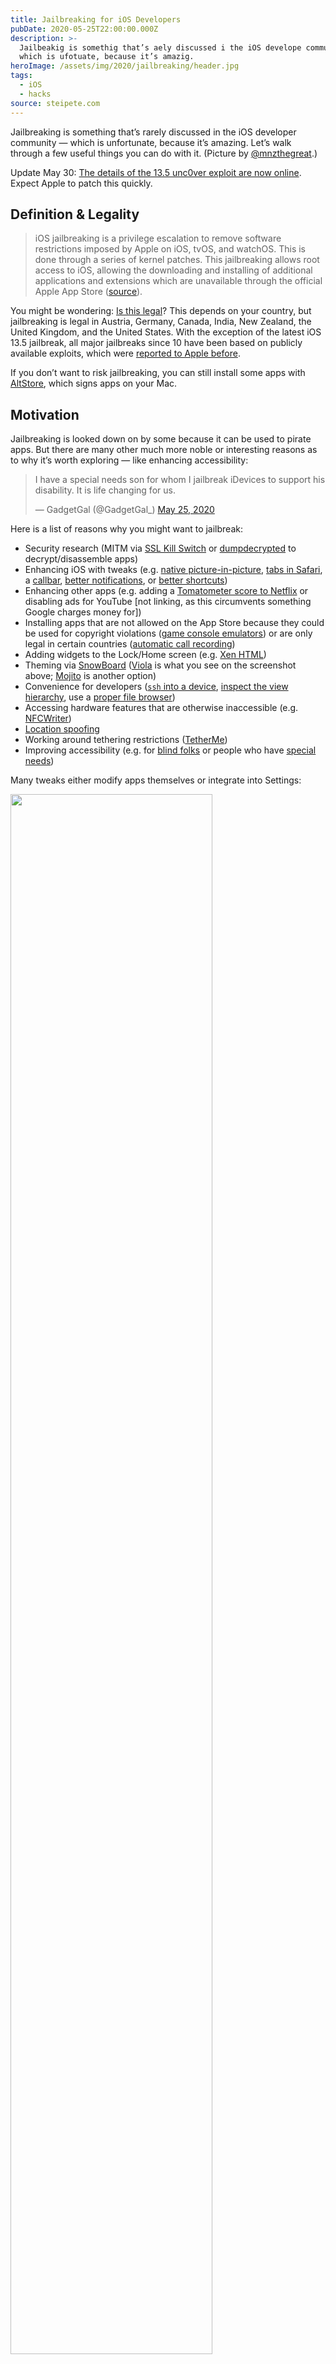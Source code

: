 ```yaml
---
title: Jailbreaking for iOS Developers
pubDate: 2020-05-25T22:00:00.000Z
description: >-
  Jailbeakig is somethig that’s aely discussed i the iOS develope commuity —
  which is ufotuate, because it’s amazig.
heroImage: /assets/img/2020/jailbreaking/header.jpg
tags:
  - iOS
  - hacks
source: steipete.com
---
```


<style type="text/css">
div.post-content > img:first-child { width:50% !important; }
</style>

Jailbreaking is something that’s rarely discussed in the iOS developer community — which is unfortunate, because it’s amazing. Let’s walk through a few useful things you can do with it. (Picture by [@mnzthegreat](https://twitter.com/mnzthegreat/status/1264848209735585792).)

Update May 30: [The details of the 13.5 unc0ver exploit are now online](https://twitter.com/steipete/status/1266378266497044485?s=21). Expect Apple to patch this quickly.

## Definition & Legality

>iOS jailbreaking is a privilege escalation to remove software restrictions imposed by Apple on iOS, tvOS, and watchOS. This is done through a series of kernel patches. This jailbreaking allows root access to iOS, allowing the downloading and installing of additional applications and extensions which are unavailable through the official Apple App Store ([source](https://www.techacrobat.com/ios-12-4-unc0ver-jailbreak/)).

You might be wondering: [Is this legal](https://en.wikipedia.org/wiki/IOS_jailbreaking#Legality)? This depends on your country, but jailbreaking is legal in Austria, Germany, Canada, India, New Zealand, the United Kingdom, and the United States. With the exception of the latest iOS 13.5 jailbreak, all major jailbreaks since 10 have been based on publicly available exploits, which were [reported to Apple before](https://twitter.com/helthydriver/status/1265030817618767875?s=21).

If you don’t want to risk jailbreaking, you can still install some apps with [AltStore](https://altstore.io/), which signs apps on your Mac.

## Motivation

Jailbreaking is looked down on by some because it can be used to pirate apps. But there are many other much more noble or interesting reasons as to why it’s worth exploring — like enhancing accessibility:

<blockquote class="twitter-tweet" data-conversation="none"><p lang="en" dir="ltr">I have a special needs son for whom I jailbreak iDevices to support his disability. It is life changing for us.</p>&mdash; GadgetGal (@GadgetGal_) <a href="https://twitter.com/GadgetGal_/status/1264952195402723328?ref_src=twsrc%5Etfw">May 25, 2020</a></blockquote> <script async src="https://platform.twitter.com/widgets.js" charset="utf-8"></script>

Here is a list of reasons why you might want to jailbreak:

- Security research (MITM via [SSL Kill Switch](https://github.com/nabla-c0d3/ssl-kill-switch2) or [dumpdecrypted](https://github.com/stefanesser/dumpdecrypted) to decrypt/disassemble apps)
- Enhancing iOS with tweaks (e.g. [native picture-in-picture](https://repo.packix.com/package/codes.rambo.ipadify/), [tabs in Safari](https://repo.twickd.com/package/com.twickd.minazuki.safari-electro-2), a [callbar](https://www.idownloadblog.com/2019/03/06/callbar-xs-brings-everyones-favorite-phone-call-centric-jailbreak-tweak-to-ios-12/), [better notifications](https://www.idownloadblog.com/2019/02/25/notifica/), or [better shortcuts](http://cydia.saurik.com/package/com.ethanrdoesmc.truecuts/))
- Enhancing other apps (e.g. adding a [Tomatometer score to Netflix](https://repo.packix.com/package/org.packix.flixenhancer/) or disabling ads for YouTube [not linking, as this circumvents something Google charges money for])
- Installing apps that are not allowed on the App Store because they could be used for copyright violations ([game console emulators](https://tweak-box.com/delta/)) or are only legal in certain countries ([automatic call recording](http://ioscallrecorder.com/))
- Adding widgets to the Lock/Home screen (e.g. [Xen HTML](https://xenpublic.incendo.ws/))
- Theming via [SnowBoard](https://repo.packix.com/package/com.spark.snowboard/) ([Viola](https://repo.packix.com/package/com.bousrih.viola/) is what you see on the screenshot above; [Mojito](https://repo.packix.com/package/eu.bednarz.eyeris/) is another option)
- Convenience for developers ([`ssh` into a device](https://twitter.com/develobile/status/1264656302195818497?s=21), [inspect the view hierarchy](https://github.com/Flipboard/FLEX), use a [proper file browser](http://cydia.saurik.com/package/com.tigisoftware.filza/))
- Accessing hardware features that are otherwise inaccessible (e.g. [NFCWriter](http://cydia.saurik.com/package/net.limneos.nfcwriterx/))
- [Location spoofing](https://www.reddit.com/r/jailbreak/comments/dzdzgg/tutorial_nepetas_relocate_guide_on_1322/)
- Working around tethering restrictions ([TetherMe](http://cydia.saurik.com/package/net.tetherme.tetherme8/))
- Improving accessibility (e.g. for [blind folks](https://twitter.com/devinprater/status/1264962317609046017) or people who have [special needs](https://twitter.com/GadgetGal_/status/1264962311229333504?s=20))

Many tweaks either modify apps themselves or integrate into Settings:

<img src="/assets/img/2020/jailbreaking/settings.jpg" width="80%">

Beware: Some apps (like banking apps) might include a jailbreak detection and won’t work if they detect Cydia. However, this also can be circumvented with the right tweak.

## State of Jailbreaking

There has [never been a better time](https://www.wired.com/story/apple-ios-unc0ver-jailbreak/) for jailbreaking. From iOS 10–13, including the just-released iOS 13.5, almost every version can be hacked. This is also somewhat worrying, as exploits require security flaws, and we’re now at a stage where exploit platforms [aren’t paying for any additional exploits](https://9to5mac.com/2020/05/14/zerodium-has-too-many-ios-exploits/) because they already have [too many](https://twitter.com/cBekrar/status/1260543284008456192).

Reddit maintains [a great overview](https://www.reddit.com/r/jailbreak/wiki/escapeplan/guides/jailbreakcharts#wiki_ios13.x) of the current jailbreak availability situation ([this GSheet is even more detailed](https://docs.google.com/spreadsheets/u/2/d/11DABHIIqwYQKj1L83AK9ywk_hYMjEkcaxpIg6phbTf0/htmlview#gid=1014970938)). The two most interesting ones (as of May 2020) are:

- [checkra1n](https://checkra.in/), which uses the [Checkm8 exploit](https://arstechnica.com/information-technology/2019/09/developer-of-checkm8-explains-why-idevice-jailbreak-exploit-is-a-game-changer/), which is an unpatchable vulnerability in the iOS bootrom for all devices from A5–A11 (everything up to iPhone X)

- [unc0ver](https://unc0ver.dev/), a semi-untethered jailbreak using various hacks, just updated for iOS 13.5.

checkra1n is semi-tethered, while unc0ver is semi-untethered (see [types of jailbreaks](https://www.idownloadblog.com/2019/11/21/types-of-jailbreaks/)). You need to retrigger the jailbreak after a reboot to patch the kernel so that it can run unsigned code. I recommend using [AltStore](https://altstore.io/) to install the Jailbreak (see this [guide](https://www.idownloadblog.com/2020/02/16/how-to-unc0ver-altstore/)).

Both variants are stable and [don’t drain battery life](https://www.wired.com/story/apple-ios-unc0ver-jailbreak/) or prevent use of Apple services like iCloud, Apple Pay, or iMessage, as was the case with some earlier variants. Apple’s user data protections and sandbox security is preserved.

## Adding Repositories to Cydia

[Cydia](https://cydia-app.com/) is the oldest and most common alternative App Store for iOS. It’s automatically installed for most jailbreaks, and it has a convenient UI for the apt-get packager it comes with. In the past, you could also buy apps through Cydia, but nowadays, most apps are sold via third-party repositories. These offer free and paid apps (via PayPal or credit card) and can be easily added to Cydia. Below I’ve listed the ones I’d recommend:

- [Packix](https://repo.packix.com/)
- [Dynastic Repo](https://repo.dynastic.co/)
- [Twickd](https://repo.twickd.com/)
- [NSCake](http://nscake.github.io) (for FLEX)

Heads up: Cydia hosts many tweaks that are outdated and will not work on iOS 13. It’s best to check [/r/jailbreak](https://www.reddit.com/r/jailbreak/) or [iDownloadBlog](https://www.idownloadblog.com/tag/jailbreak/) to find tweaks that work.

If you’re looking for a modern replacement for Cydia, there are quite a few alternative package managers out there. I really liked [Zebra](https://getzbra.com/), and it’s also [open source](https://getzbra.com/).

## Preserve SHSH2 Blobs

A [SHSH blob](https://en.wikipedia.org/wiki/SHSH_blob) is a small piece of data that is part of Apple’s digital signature protocol for iOS restores and updates.

As of the time of writing this post, Apple signs iOS 13.4.1 and iOS 13.5, and you can expect 13.4.1 will be removed in a few days. With saving this blob, you can downgrade at any time without being dependent on Apple. 

![](/assets/img/2020/jailbreaking/blobsaver.png)

There are many ways to save these. I recommend [blobsaver](https://github.com/airsquared/blobsaver/releases), as it saves the blobs on disk instead of relying on cloud services. Tools like [futurerestore](https://github.com/tihmstar/futurerestore) can then be used to downgrade ([read more here](https://cellularnews.com/mobile-operating-systems/how-to-downgrade-ios-using-shsh2-blobs/)). Store them; you never know when they might come in handy.

With that out of the way, let’s explore all we can do with our new superpowers!

## SSL Kill Switch

[SSL Kill Switch 2](https://github.com/nabla-c0d3/ssl-kill-switch2) is a tweak to disable SSL certificate validation on a device. This is useful for seeing which data apps send via an MITM proxy such as [Charles](https://www.charlesproxy.com/). To use this, do the following:

- Install PreferenceLoader (dependency) and [Filza](https://filza.net/) (file browser) on Cydia.
- Download the [latest version from GitHub](https://github.com/nabla-c0d3/ssl-kill-switch2/releases) (deb file).
- Open Filza and navigate to `/private/var/mobile/Library/Mobile Documents/com~apple~CloudDocs/Downloads`.
- Open the downloaded `com.nablac0d3.sslkillswitch2_0.14.deb` (or similar) and press Install.
- Respring (Restart SpringBoard).
- Find SSL Kill Switch 2 in iOS Settings.

If you’re curious how this works on a technical level, here’s a [writeup for iOS 12](https://nabla-c0d3.github.io/blog/2019/05/18/ssl-kill-switch-for-ios12/). You can also just explore the [source on GitHub](https://github.com/nabla-c0d3/ssl-kill-switch2).

# FLEX In-App Debugging

[FLEX](https://github.com/Flipboard/FLEX) is an open source in-app debugging and exploration tool for iOS by [@NSExceptional](https://twitter.com/NSExceptional). It’s amazing what you can do with it. Want the weather background as your homescreen background? No problem.

{% twitter https://twitter.com/nsexceptional/status/1250353513923674114 %}

To install, download [FLEXing](http://cydia.saurik.com/package/com.pantsthief.flexing/), reboot your device, and then tap on the status bar to load FLEX. You can browse the classes and inspect the view hierarchy with a 3D debugger, similar to how you can with [Reveal](https://revealapp.com/). Here’s Spotify:

<img src="/assets/img/2020/jailbreaking/hierarchy-spotify.png" width="80%">

Of course, you can also [inspect apps written in SwiftUI](/assets/img/2020/jailbreaking/hierarchy-achelper.png), like the popular [ACHNBrowserUI](https://github.com/Dimillian/ACHNBrowserUI). Back in 2013, [I used Reveal for inspecting the view hierarchy of apps](http://petersteinberger.com/blog/2013/how-to-inspect-the-view-hierarchy-of-3rd-party-apps/), but it’s way more fun to play around on device.

## More Useful Cydia Apps & Tweaks

- [iPadify](https://repo.packix.com/package/codes.rambo.ipadify/) — install iPad-only apps such as Playgrounds, native picture-in-picture
- [Prysm](https://repo.packix.com/package/com.laughingquoll.prysm/) — a feature-rich control center for iOS
- [Reveal Loader](https://github.com/heardrwt/RevealLoader) — load Reveal to any app
- [TapTapFlip](https://repo.packix.com/package/com.cpdigitaldarkroom.taptapflip/) — double tap to flip the camera in the Camera app
- [Supercharge](https://www.supercharge.app/) — create simple tweaks on the device
- [Snapper 2](https://repo.packix.com/package/com.jontelang.snapper2.packix/) — crop screenshots before taking them
- [Frida](https://frida.re/docs/ios/) — a dynamic instrumentation / code injection toolkit
- [FrontCamUnmirror](http://cydia.saurik.com/package/com.sticktron.fcum/) — self explanatory
- [CopyLog](https://repo.packix.com/package/me.tomt000.copylog/) — a powerful clipboard history manager 
- [HomePlus](https://kubadownload.com/news/homeplus-tweak/) — a homescreen layout manager
- [FiveIconDock13](https://www.reddit.com/r/jailbreak/comments/e3d3pc/release_fiveicondock13_five_icons_on_your_dock/) — self explanatory
- [Springtomize 5](https://repo.packix.com/package/com.springtomize.st5/) — tweak the homescreen
- [TweakRestrictor](https://store.geometricsoftware.se/packages/se.geometric.tweakrestrictor) — disable tweaks for some apps, so as to not get banned (e.g. Snapchat)
- [Barmoji](https://github.com/CPDigitalDarkroom/Barmoji) and [DockX](https://kubadownload.com/news/dockx-tweak/) — add quick actions below the keyboard
- [Evil Scheme](https://repo.dynastic.co/package/evilscheme?refsrc=dynl) — change your default web browser, maps navigator, package manager, and more!

Many tweaks are also open source, which is a great opportunity to learn. Check out [FLEX](https://github.com/Flipboard/FLEX), [Sleeper](https://github.com/joshuaseltzer/Sleeper) (tweaks the stock iOS alarms app), [Open Source Tweaks](https://github.com/LacertosusRepo/Open-Source-Tweaks), or the collection at [iPhoneDevWiki](http://iphonedevwiki.net/index.php/Open_Source_Projects).

This is by no means a complete list. You can see [some](https://twitter.com/iM4CH3T3/status/1264797535316709377?s=20) [inspiration](https://twitter.com/AvimanyuRoy3/status/1264346815165431809) here. Thanks to [everyone who responded to](https://twitter.com/steipete/status/1264893805700026373?s=21) my tweet to help me collect these gems. Know a tweak I absolutely need to mention? [Hit me up on Twitter](https://twitter.com/steipete)!
